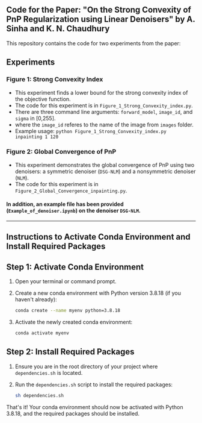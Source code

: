 ## Code for the Paper: "On the Strong Convexity of PnP Regularization using Linear Denoisers" by A. Sinha and K. N. Chaudhury

This repository contains the code for two experiments from the paper:

## Experiments

### Figure 1: Strong Convexity Index

- This experiment finds a lower bound for the strong convexity index of the objective function.
- The code for this experiment is in `Figure_1_Strong_Convexity_index.py`.
- There are three command line arguments: `forward_model`, `image_id`, and `sigma` in [0,255].
- where the `image_id` referes to the name of the image from `images` folder.
- Example usage: `python Figure_1_Strong_Convexity_index.py inpainting 1 120`

### Figure 2: Global Convergence of PnP

- This experiment demonstrates the global convergence of PnP using two denoisers: a symmetric denoiser (`DSG-NLM`) and a nonsymmetric denoiser (`NLM`).
- The code for this experiment is in `Figure_2_Global_Convergence_inpainting.py`.

#### In addition, an example file has been provided (`Example_of_denoiser.ipynb`) on the denoiser `DSG-NLM`.

---






## Instructions to Activate Conda Environment and Install Required Packages

## Step 1: Activate Conda Environment

1. Open your terminal or command prompt.

2. Create a new conda environment with Python version 3.8.18 (if you haven't already):

    ```sh
    conda create --name myenv python=3.8.18
    ```

3. Activate the newly created conda environment:

    ```sh
    conda activate myenv
    ```

## Step 2: Install Required Packages

1. Ensure you are in the root directory of your project where `dependencies.sh` is located.

2. Run the `dependencies.sh` script to install the required packages:

    ```sh
    sh dependencies.sh
    ```

That's it! Your conda environment should now be activated with Python 3.8.18, and the required packages should be installed.


